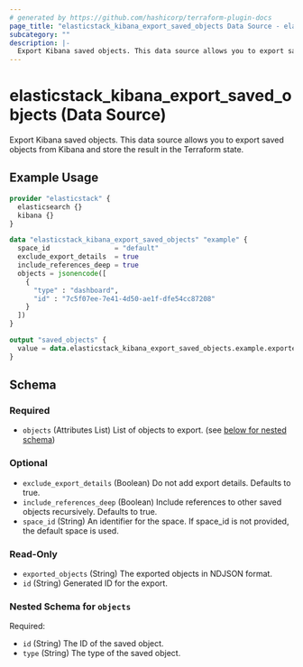 ```yaml
---
# generated by https://github.com/hashicorp/terraform-plugin-docs
page_title: "elasticstack_kibana_export_saved_objects Data Source - elasticstack"
subcategory: ""
description: |-
  Export Kibana saved objects. This data source allows you to export saved objects from Kibana and store the result in the Terraform state.
---
```


# elasticstack_kibana_export_saved_objects (Data Source)

Export Kibana saved objects. This data source allows you to export saved objects from Kibana and store the result in the Terraform state.

## Example Usage

```terraform
provider "elasticstack" {
  elasticsearch {}
  kibana {}
}

data "elasticstack_kibana_export_saved_objects" "example" {
  space_id                = "default"
  exclude_export_details  = true
  include_references_deep = true
  objects = jsonencode([
    {
      "type" : "dashboard",
      "id" : "7c5f07ee-7e41-4d50-ae1f-dfe54cc87208"
    }
  ])
}

output "saved_objects" {
  value = data.elasticstack_kibana_export_saved_objects.example.exported_objects
}
```

<!-- schema generated by tfplugindocs -->
## Schema

### Required

- `objects` (Attributes List) List of objects to export. (see [below for nested schema](#nestedatt--objects))

### Optional

- `exclude_export_details` (Boolean) Do not add export details. Defaults to true.
- `include_references_deep` (Boolean) Include references to other saved objects recursively. Defaults to true.
- `space_id` (String) An identifier for the space. If space_id is not provided, the default space is used.

### Read-Only

- `exported_objects` (String) The exported objects in NDJSON format.
- `id` (String) Generated ID for the export.

<a id="nestedatt--objects"></a>
### Nested Schema for `objects`

Required:

- `id` (String) The ID of the saved object.
- `type` (String) The type of the saved object.
